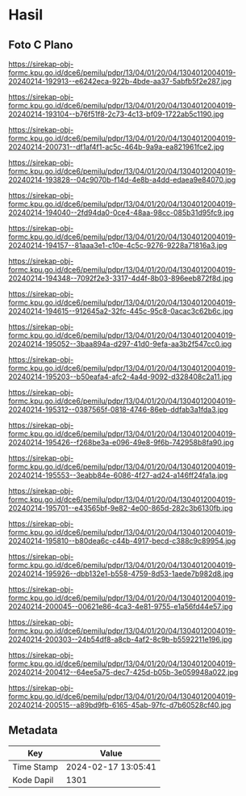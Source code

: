 # Hasil

## Foto C Plano

https://sirekap-obj-formc.kpu.go.id/dce6/pemilu/pdpr/13/04/01/20/04/1304012004019-20240214-192913--e6242eca-922b-4bde-aa37-5abfb5f2e287.jpg

https://sirekap-obj-formc.kpu.go.id/dce6/pemilu/pdpr/13/04/01/20/04/1304012004019-20240214-193104--b76f51f8-2c73-4c13-bf09-1722ab5c1190.jpg

https://sirekap-obj-formc.kpu.go.id/dce6/pemilu/pdpr/13/04/01/20/04/1304012004019-20240214-200731--df1af4f1-ac5c-464b-9a9a-ea821961fce2.jpg

https://sirekap-obj-formc.kpu.go.id/dce6/pemilu/pdpr/13/04/01/20/04/1304012004019-20240214-193828--04c9070b-f14d-4e8b-a4dd-edaea9e84070.jpg

https://sirekap-obj-formc.kpu.go.id/dce6/pemilu/pdpr/13/04/01/20/04/1304012004019-20240214-194040--2fd94da0-0ce4-48aa-98cc-085b31d95fc9.jpg

https://sirekap-obj-formc.kpu.go.id/dce6/pemilu/pdpr/13/04/01/20/04/1304012004019-20240214-194157--81aaa3e1-c10e-4c5c-9276-9228a71816a3.jpg

https://sirekap-obj-formc.kpu.go.id/dce6/pemilu/pdpr/13/04/01/20/04/1304012004019-20240214-194348--7092f2e3-3317-4d4f-8b03-896eeb872f8d.jpg

https://sirekap-obj-formc.kpu.go.id/dce6/pemilu/pdpr/13/04/01/20/04/1304012004019-20240214-194615--912645a2-32fc-445c-95c8-0acac3c62b6c.jpg

https://sirekap-obj-formc.kpu.go.id/dce6/pemilu/pdpr/13/04/01/20/04/1304012004019-20240214-195052--3baa894a-d297-41d0-9efa-aa3b2f547cc0.jpg

https://sirekap-obj-formc.kpu.go.id/dce6/pemilu/pdpr/13/04/01/20/04/1304012004019-20240214-195203--b50eafa4-afc2-4a4d-9092-d328408c2a11.jpg

https://sirekap-obj-formc.kpu.go.id/dce6/pemilu/pdpr/13/04/01/20/04/1304012004019-20240214-195312--0387565f-0818-4746-86eb-ddfab3a1fda3.jpg

https://sirekap-obj-formc.kpu.go.id/dce6/pemilu/pdpr/13/04/01/20/04/1304012004019-20240214-195426--f268be3a-e096-49e8-9f6b-742958b8fa90.jpg

https://sirekap-obj-formc.kpu.go.id/dce6/pemilu/pdpr/13/04/01/20/04/1304012004019-20240214-195553--3eabb84e-6086-4f27-ad24-a146ff24fa1a.jpg

https://sirekap-obj-formc.kpu.go.id/dce6/pemilu/pdpr/13/04/01/20/04/1304012004019-20240214-195701--e43565bf-9e82-4e00-865d-282c3b6130fb.jpg

https://sirekap-obj-formc.kpu.go.id/dce6/pemilu/pdpr/13/04/01/20/04/1304012004019-20240214-195810--b80dea6c-c44b-4917-becd-c388c9c89954.jpg

https://sirekap-obj-formc.kpu.go.id/dce6/pemilu/pdpr/13/04/01/20/04/1304012004019-20240214-195926--dbb132e1-b558-4759-8d53-1aede7b982d8.jpg

https://sirekap-obj-formc.kpu.go.id/dce6/pemilu/pdpr/13/04/01/20/04/1304012004019-20240214-200045--00621e86-4ca3-4e81-9755-e1a56fd44e57.jpg

https://sirekap-obj-formc.kpu.go.id/dce6/pemilu/pdpr/13/04/01/20/04/1304012004019-20240214-200303--24b54df8-a8cb-4af2-8c9b-b5592211e196.jpg

https://sirekap-obj-formc.kpu.go.id/dce6/pemilu/pdpr/13/04/01/20/04/1304012004019-20240214-200412--64ee5a75-dec7-425d-b05b-3e059948a022.jpg

https://sirekap-obj-formc.kpu.go.id/dce6/pemilu/pdpr/13/04/01/20/04/1304012004019-20240214-200515--a89bd9fb-6165-45ab-97fc-d7b60528cf40.jpg


## Metadata

| Key        | Value               |
| ---------- | ------------------- |
| Time Stamp | 2024-02-17 13:05:41 |
| Kode Dapil | 1301                |



